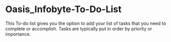 # Oasis_Infobyte-To-Do-List
This To-do list gives you the option to add your list of tasks that you need to complete or accomplish. Tasks are typically put in order by priority or importance.

